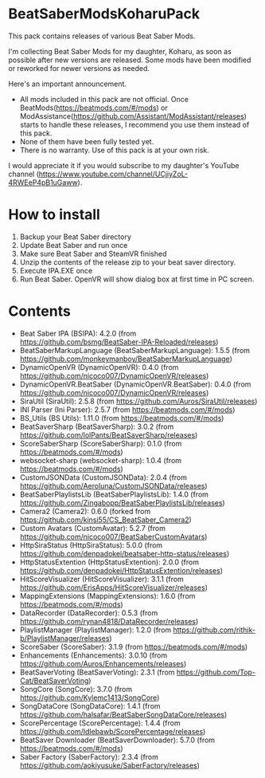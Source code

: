# BeatSaberModsKoharuPack
This pack contains releases of various Beat Saber Mods.

I'm collecting Beat Saber Mods for my daughter, Koharu, as soon as possible after new versions are released.
Some mods have been modified or reworked for newer versions as needed.

Here's an important announcement.
* All mods included in this pack are not official. Once BeatMods(https://beatmods.com/#/mods) or ModAssistance(https://github.com/Assistant/ModAssistant/releases) starts to handle these releases, I recommend you use them instead of this pack.
* None of them have been fully tested yet.
* There is no warranty. Use of this pack is at your own risk.

I would appreciate it if you would subscribe to my daughter's YouTube channel (https://www.youtube.com/channel/UCjiyZoL-4RWEeP4pB1uGaww).

# How to install

1. Backup your Beat Saber directory
2. Update Beat Saber and run once
3. Make sure Beat Saber and SteamVR finished
4. Unzip the contents of the release zip to your beat saver directory.
5. Execute IPA.EXE once
6. Run Beat Saber. OpenVR will show dialog box at first time in PC screen.

# Contents

* Beat Saber IPA (BSIPA): 4.2.0 (from https://github.com/bsmg/BeatSaber-IPA-Reloaded/releases)
* BeatSaberMarkupLanguage (BeatSaberMarkupLanguage): 1.5.5 (from https://github.com/monkeymanboy/BeatSaberMarkupLanguage)
* DynamicOpenVR (DynamicOpenVR): 0.4.0 (from https://github.com/nicoco007/DynamicOpenVR/releases)
* DynamicOpenVR.BeatSaber (DynamicOpenVR.BeatSaber): 0.4.0 (from https://github.com/nicoco007/DynamicOpenVR/releases)
* SiraUtil (SiraUtil): 2.5.8 (from https://github.com/Auros/SiraUtil/releases)
* INI Parser (Ini Parser): 2.5.7 (from https://beatmods.com/#/mods)
* BS_Utils (BS Utils): 1.11.0 (from https://beatmods.com/#/mods)
* BeatSaverSharp (BeatSaverSharp): 3.0.2 (from https://github.com/lolPants/BeatSaverSharp/releases)
* ScoreSaberSharp (ScoreSaberSharp): 0.1.0 (from https://beatmods.com/#/mods)
* websocket-sharp (websocket-sharp): 1.0.4 (from https://beatmods.com/#/mods)
* CustomJSONData (CustomJSONData): 2.0.4 (from https://github.com/Aeroluna/CustomJSONData/releases)
* BeatSaberPlaylistsLib (BeatSaberPlaylistsLib): 1.4.0 (from https://github.com/Zingabopp/BeatSaberPlaylistsLib/releases)
* Camera2 (Camera2): 0.6.0 (forked from https://github.com/kinsi55/CS_BeatSaber_Camera2)
* Custom Avatars (CustomAvatar): 5.2.7 (from https://github.com/nicoco007/BeatSaberCustomAvatars)
* HttpSiraStatus (HttpSiraStatus): 5.0.0 (from https://github.com/denpadokei/beatsaber-http-status/releases)
* HttpStatusExtention (HttpStatusExtention): 2.0.0 (from https://github.com/denpadokei/HttpStatusExtention/releases)
* HitScoreVisualizer (HitScoreVisualizer): 3.1.1 (from https://github.com/ErisApps/HitScoreVisualizer/releases)
* MappingExtensions (MappingExtensions): 1.6.0 (from https://beatmods.com/#/mods)
* DataRecorder (DataRecorder): 0.5.3 (from https://github.com/rynan4818/DataRecorder/releases)
* PlaylistManager (PlaylistManager): 1.2.0 (from https://github.com/rithik-b/PlaylistManager/releases)
* ScoreSaber (ScoreSaber): 3.1.9 (from https://beatmods.com/#/mods)
* Enhancements (Enhancements): 3.0.10 (from https://github.com/Auros/Enhancements/releases)
* BeatSaverVoting (BeatSaverVoting): 2.3.1 (from https://github.com/Top-Cat/BeatSaverVoting)
* SongCore (SongCore): 3.7.0 (from https://github.com/Kylemc1413/SongCore)
* SongDataCore (SongDataCore): 1.4.1 (from https://github.com/halsafar/BeatSaberSongDataCore/releases)
* ScorePercentage (ScorePercentage): 1.4.4 (from https://github.com/Idlebawb/ScorePercentage/releases)
* BeatSaver Downloader (BeatSaverDownloader): 5.7.0 (from https://beatmods.com/#/mods)
* Saber Factory (SaberFactory): 2.3.4 (from https://github.com/aokiyusuke/SaberFactory/releases)
